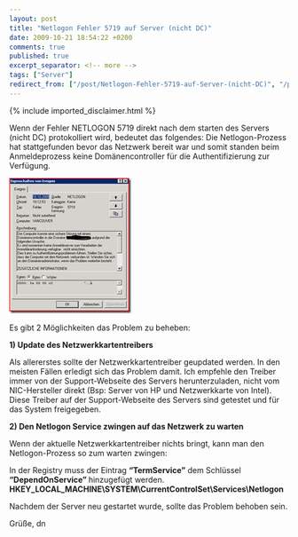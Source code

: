 ```yaml
---
layout: post
title: "Netlogon Fehler 5719 auf Server (nicht DC)"
date: 2009-10-21 18:54:22 +0200
comments: true
published: true
excerpt_separator: <!-- more -->
tags: ["Server"]
redirect_from: ["/post/Netlogon-Fehler-5719-auf-Server-(nicht-DC)", "/post/netlogon-fehler-5719-auf-server-(nicht-dc)"]
---
```

<!-- more -->
{% include imported_disclaimer.html %}
<p>Wenn der Fehler NETLOGON 5719 direkt nach dem starten des Servers (nicht DC) protokolliert wird, bedeutet das folgendes: Die Netlogon-Prozess hat stattgefunden bevor das Netzwerk bereit war und somit standen beim Anmeldeprozess keine Domänencontroller für die Authentifizierung zur Verfügung.</p>  <p><a href="/assets/image_78.png" target="_blank"><img style="border-bottom: 0px; border-left: 0px; display: inline; border-top: 0px; border-right: 0px" title="image" border="0" alt="image" src="/assets/image_thumb_78.png" width="220" height="244" /></a></p>  <p>Es gibt 2 Möglichkeiten das Problem zu beheben:</p>  <p><strong>1) Update des Netzwerkkartentreibers</strong></p>  <p>Als allererstes sollte der Netzwerkkartentreiber geupdated werden. In den meisten Fällen erledigt sich das Problem damit. Ich empfehle den Treiber immer von der Support-Webseite des Servers herunterzuladen, nicht vom NIC-Hersteller direkt (Bsp: Server von HP und Netzwerkkarte von Intel). Diese Treiber auf der Support-Webseite des Servers sind getestet und für das System freigegeben.</p>  <p><strong>2) Den Netlogon Service zwingen auf das Netzwerk zu warten</strong></p>  <p>Wenn der aktuelle Netzwerkkartentreiber nichts bringt, kann man den Netlogon-Prozess so zum warten zwingen:</p>  <p>In der Registry muss der Eintrag <strong>“TermService”</strong> dem Schlüssel <strong>“DependOnService” </strong>hinzugefügt werden.    <br /><strong>HKEY_LOCAL_MACHINE\SYSTEM\CurrentControlSet\Services\Netlogon</strong></p>  <p>Nachdem der Server neu gestartet wurde, sollte das Problem behoben sein.</p>  <p>Grüße, dn</p>

